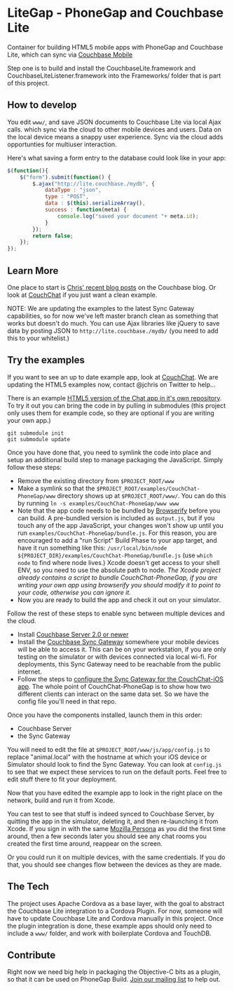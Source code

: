 LiteGap - PhoneGap and Couchbase Lite
========

Container for building HTML5 mobile apps with PhoneGap and Couchbase Lite, which can sync via [Couchbase Mobile](https://github.com/couchbaselabs/mobile)

Step one is to build and install the CouchbaseLite.framework and CouchbaseLiteListener.framework into the Frameworks/ folder that is part of this project.

## How to develop

You edit `www/`,  and save JSON documents to Couchbase Lite via local Ajax calls. which sync via the cloud to other mobile devices and users. Data on the local device means a snappy user experience. Sync via the cloud adds opportunties for multiuser interaction.

Here's what saving a form entry to the database could look like in your app:

```javascript
$(function(){
	$("form").submit(function() {
		$.ajax("http://lite.couchbase./mydb", {
			dataType : "json",
			type : "POST",
			data : $(this).serializeArray(),
			success : function(meta) {
				console.log("saved your document "+ meta.id);
			}
		});
		return false;
	});
});
```

## Learn More

One place to start is [Chris' recent blog posts](http://blog.couchbase.com/j) on the Couchbase blog. Or look at [CouchChat](https://github.com/couchbaselabs/CouchChat-iOS) if you just want a clean example.

NOTE: We are updating the examples to the latest Sync Gateway capabilities, so for now we've left master branch clean as something that works but doesn't do much. You can use Ajax libraries like jQuery to save data by posting JSON to `http://lite.couchbase./mydb/` (you need to add this to your whitelist.)

## Try the examples

If you want to see an up to date example app, look at [CouchChat](https://github.com/couchbaselabs/CouchChat-iOS). We are updating the HTML5 examples now, contact @jchris on Twitter to help...

There is an example [HTML5 version of the Chat app in it's own repository](https://github.com/couchbaselabs/CouchChat-PhoneGap). To try it out you can bring the code in by pulling in submodules (this project only uses them for example code, so they are optional if you are writing your own app.)

	git submodule init
	git submodule update

Once you have done that, you need to symlink the code into place and setup an additional build step to manage packaging the JavaScript. Simply follow these steps:

* Remove the existing directory from `$PROJECT_ROOT/www`
* Make a symlink so that the `$PROJECT_ROOT/examples/CouchChat-PhoneGap/www` directory shows up at `$PROJECT_ROOT/www/`. You can do this by running `ln -s examples/CouchChat-PhoneGap/www www`
* Note that the app code needs to be bundled by [Browserify](http://browserify.org/) before you can build. A pre-bundled version is included as `output.js`, but if you touch any of the app JavaScript, your changes won't show up until you run `examples/CouchChat-PhoneGap/bundle.js`. For this reason, you are encouraged to add a "run Script" Build Phase to your app target, and have it run something like this: `/usr/local/bin/node ${PROJECT_DIR}/examples/CouchChat-PhoneGap/bundle.js` (use `which node` to find where node lives.) Xcode doesn't get access to your shell ENV, so you need to use the absolute path to node. *The Xcode project already contains a script to bundle CouchChat-PhoneGap, if you are writing your own app using browserify you should modify it to point to your code, otherwise you can ignore it.*
* Now you are ready to build the app and check it out on your simulator.

Follow the rest of these steps to enable sync between multiple devices and the cloud.

* Install [Couchbase Server 2.0 or newer](http://www.couchbase.com/couchbase-server/overview)
* Install the [Couchbase Sync Gateway](https://github.com/couchbaselabs/sync_gateway) somewhere your mobile devices will be able to access it. This can be on your workstation, if you are only testing on the simulator or with devices connected via local wi-fi. For deployments, this Sync Gateway need to be reachable from the public internet.
* Follow the steps to [configure the Sync Gateway for the CouchChat-iOS app](https://github.com/couchbaselabs/CouchChat-iOS). The whole point of CouchChat-PhoneGap is to show how two different clients can interact on the same data set. So we have the config file you'll need in that repo.

Once you have the components installed, launch them in this order:

* Couchbase Server
* the Sync Gateway

You will need to edit the file at `$PROJECT_ROOT/www/js/app/config.js` to replace "animal.local" with the hostname at which your iOS device or Simulator should look to find the Sync Gateway. You can look at `config.js` to see that we expect these services to run on the default ports. Feel free to edit stuff there to fit your deployment.

Now that you have edited the example app to look in the right place on the network, build and run it from Xcode.

You can test to see that stuff is indeed synced to Couchbase Server, by quitting the app in the simulator, deleting it, and then re-launching it from Xcode. If you sign in with the same [Mozilla Persona](https://login.persona.org/) as you did the first time around, then a few seconds later you should see any chat rooms you created the first time around, reappear on the screen.

Or you could run it on multiple devices, with the same credentials. If you do that, you should see changes flow between the devices as they are made.

## The Tech

The project uses Apache Cordova as a base layer, with the goal to abstract the Couchbase Lite integration to a Cordova Plugin. For now, someone will have to update Couchbase Lite and Cordova manually in this project. Once the plugin integration is done, these example apps should only need to include a `www/` folder, and work with boilerplate Cordova and TouchDB.


## Contribute

Right now we need big help in packaging the Objective-C bits as a plugin, so that it can be used on PhoneGap Build. [Join our mailing list](https://groups.google.com/forum/#!forum/mobile-couchbase) to help out.




